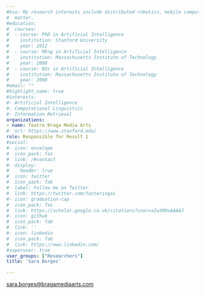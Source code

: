 ```yaml
---
#bio: My research interests include distributed robotics, mobile computing and programmable
#  matter.
#education:
#  courses:
#  - course: PhD in Artificial Intelligence
#    institution: Stanford University
#    year: 2012
#  - course: MEng in Artificial Intelligence
#    institution: Massachusetts Institute of Technology
#    year: 2009
#  - course: BSc in Artificial Intelligence
#    institution: Massachusetts Institute of Technology
#    year: 2008
#email: ""
#highlight_name: true
#interests:
#- Artificial Intelligence
#- Computational Linguistics
#- Information Retrieval
organizations:
- name: Teatro Braga Media Arts
#  url: https://www.stanford.edu/
role: Responsible for Result 1
#social:
#- icon: envelope
#  icon_pack: fas
#  link: /#contact
#- display:
#    header: true
#  icon: twitter
#  icon_pack: fab
#  label: Follow me on Twitter
#  link: https://twitter.com/fosteringai
#- icon: graduation-cap
#  icon_pack: fas
#  link: https://scholar.google.co.uk/citations?user=sIwtMXoAAAAJ
#- icon: github
#  icon_pack: fab
#  link: ''
#- icon: linkedin
#  icon_pack: fab
#  link: https://www.linkedin.com/
#superuser: true
user_groups: ["Researchers"]
title: 'Sara Borges'

---
```

<i class="fas fa-envelope"></i>
sara.borges@bragamediaarts.com
